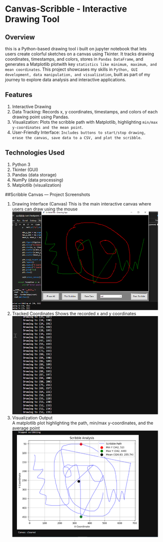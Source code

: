 # Canvas-Scribble  - Interactive Drawing Tool

## Overview
this is a Python-based drawing tool i built on jupyter notebook that lets users create colorful sketches on a canvas using Tkinter. It tracks drawing coordinates, timestamps, and colors, stores in `Pandas DataFrame`, and generates a Matplotlib plotwith key `statistics like minimum, maximum, and mean coordinates`. This project showcases my skills in `Python, GUI development, data manipulation, and visualization`, built as part of my journey to explore data analysis and interactive applications.

## Features
1. Interactive Drawing
2. Data Tracking: Records x, y coordinates, timestamps, and colors of each drawing point using Pandas.
3. Visualization: Plots the scribble path with Matplotlib, highlighting `min/max y-coordinates and the mean point`.
4. User-Friendly Interface: `Includes buttons to start/stop drawing, erase the canvas, save data to a CSV, and plot the scribble`.

## Technologies Used
1. Python 3
2. Tkinter (GUI)
3. Pandas (data storage)
4. NumPy (data processing)
5. Matplotlib (visualization)


##Scribble Canvas — Project Screenshots
1. Drawing Interface (Canvas)
   This is the main interactive canvas where users can draw using the mouse
   ![alt text](images/image-1.png)
2. Tracked Coordinates
   Shows the recorded x and y coordinates
   ![alt text](images/image-2.png)
3. Visualization Output  
   A matplotlib plot highlighting the path, min/max y-coordinates, and the average point
   ![alt text](images/image-3.png)


